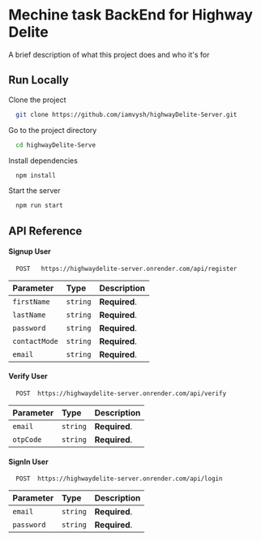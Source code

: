 
# Mechine task BackEnd  for Highway Delite

A brief description of what this project does and who it's for







## Run Locally

Clone the project

```bash
  git clone https://github.com/iamvysh/highwayDelite-Server.git
```

Go to the project directory

```bash
  cd highwayDelite-Serve
```

Install dependencies

```bash
  npm install
```

Start the server

```bash
  npm run start
```


## API Reference

#### Signup User

```http
  POST   https://highwaydelite-server.onrender.com/api/register
```

| Parameter | Type     | Description                |
| :-------- | :------- | :------------------------- |
| `firstName` | `string` | **Required**. |
| `lastName` | `string` | **Required**. |
| `password` | `string` | **Required**. |
| `contactMode` | `string` | **Required**. |
| `email` | `string` | **Required**. |

#### Verify User

```http
  POST  https://highwaydelite-server.onrender.com/api/verify
```

| Parameter | Type     | Description                       |
| :-------- | :------- | :-------------------------------- |
| `email`      | `string` | **Required**.  |
| `otpCode`      | `string` | **Required**.  |



#### SignIn User

```http
  POST  https://highwaydelite-server.onrender.com/api/login
```

| Parameter | Type     | Description                       |
| :-------- | :------- | :-------------------------------- |
| `email`      | `string` | **Required**.  |
| `password`      | `string` | **Required**.  |



